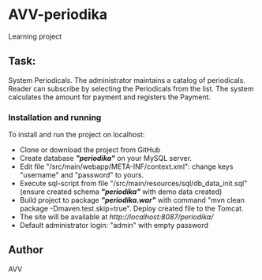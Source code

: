# AVV-periodika
Learning project

## Task:
System Periodicals. 
The administrator maintains a catalog of periodicals. 
Reader can subscribe by selecting the Periodicals from the list. 
The system calculates the amount for payment and registers the Payment.

### Installation and running
To install and run the project on localhost:
 * Clone or download the project from GitHub 
 * Create database **_"periodika"_** on your MySQL server. 
 * Edit file "/src/main/webapp/META-INF/context.xml": change keys "username" and "password" to yours. 
 * Execute sql-script from file "/src/main/resources/sql/db_data_init.sql" (ensure created schema **_"periodika"_** with demo data created)                                                        
 * Build project to package **_"periodika.war"_** with command "mvn clean package -Dmaven.test.skip=true". Deploy created file to the Tomcat. 
 * The site will be available at _http://localhost:8087/periodika/_ 
 * Default administrator login: "admin" with empty password
 
 
## Author
AVV
